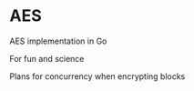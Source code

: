 AES
===

AES implementation in Go

For fun and science

Plans for concurrency when encrypting blocks
